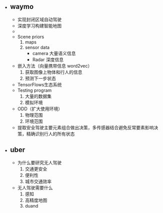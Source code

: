 - ## waymo
	- 实现封闭区域自动驾驶
	- 深度学习构建智能地图
	- 
	- Scene priors
		1. maps
		2. sensor data
			- camera 大量语义信息
			- Radar 深度信息
	- 嵌入方法（向量携带信息 word2vec）
		1. 获取图像上物体和行人的信息
		2. 预测下一步状态
	- TensorFlows生态系统
	- Testing program
		1. 大量的数据集
		2. 模拟环境
	- ODD（扩大使用环境）
		1. 物理范围
		2. 环境范围
	- 提取安全驾驶主要元素组合做出决策，多传感器结合避免反常要素影响决策，精确识别行人的所有状态

- ## uber
	- 为什么要研究无人驾驶
		1. 交通更安全
		2. 便利性
		3. 城市交通效率
	- 无人驾驶需要什么
		1. 感知
		2. 高精度地图
		3. duand
<!--stackedit_data:
eyJoaXN0b3J5IjpbNDc3OTQ3OTczLC0xNjcwMzc4ODA3LC0zOT
U4MzEwNTUsMTI3Mjc0MDI4MCwtMTUwOTk0MzY5Myw1NTM1OTE2
MTIsMTUzMTQ0NjQxOSwxNjk2NDU0ODgyXX0=
-->